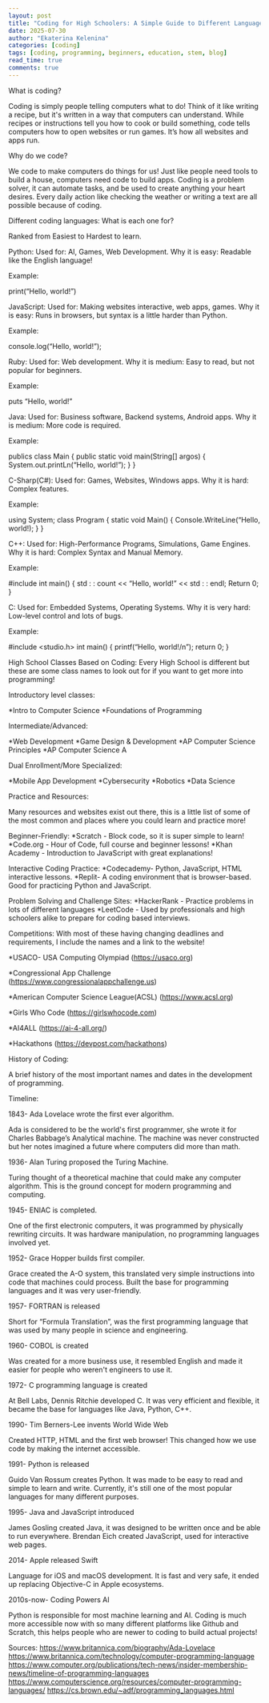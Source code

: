 ```yaml
---
layout: post
title: "Coding for High Schoolers: A Simple Guide to Different Languages and How to Build Your Skills."
date: 2025-07-30
author: "Ekaterina Kelenina"
categories: [coding]
tags: [coding, programming, beginners, education, stem, blog]
read_time: true
comments: true
---
```

What is coding?

Coding is simply people telling computers what to do! Think of it like writing a recipe, but it's written in a way that computers can understand. While recipes or instructions tell you how to cook or build something, code tells computers how to open websites or run games. It’s how all websites and apps run. 


Why do we code?

We code to make computers do things for us! Just like people need tools to build a house, computers need code to build apps. Coding is a problem solver, it can automate tasks, and be used to create anything your heart desires. Every daily action like checking the weather or writing a text are all possible because of coding.


Different coding languages: What is each one for?

Ranked from Easiest to Hardest to learn.


Python:
Used for: AI, Games, Web Development.
Why it is easy: Readable like the English language!

Example:

print(“Hello, world!”)


JavaScript:
	Used for: Making websites interactive, web apps, games.
	Why it is easy: Runs in browsers, but syntax is a little harder than Python.

Example:

console.log(“Hello, world!”);


Ruby:
	Used for: Web development.
	Why it is medium: Easy to read, but not popular for beginners.
	
 Example:

puts “Hello, world!”


Java:
	Used for: Business software, Backend systems, Android apps.
	Why it is medium: More code is required.
	
 Example:

publics class Main {
	public static void main(String[] argos) {
		System.out.printLn(“Hello, world!”);
	}
}


C-Sharp(C#):
	Used for: Games, Websites, Windows apps.
	Why it is hard: Complex features.
	
Example:

using System;
	class Program {
		static void Main() {
			Console.WriteLine(“Hello, world!);
		}
	}


C++:
	Used for: High-Performance Programs, Simulations, Game Engines.
	Why it is hard: Complex Syntax and Manual Memory.
	
 Example:

#include <iostream>
int main() {
	std : : count << “Hello, world!” << std : : endl;
	Return 0;
}


C:
	Used for: Embedded Systems, Operating Systems.
	Why it is very hard: Low-level control and lots of bugs.
	
 Example:

#include <studio.h>
int main()  {
	printf(“Hello, world!/n”);
	return 0;
}


High School Classes Based on Coding:
Every High School is different but these are some class names to look out for if you want to get more into programming!

Introductory level classes:

*Intro to Computer Science
*Foundations of Programming
	
Intermediate/Advanced:
 
*Web Development
*Game Design & Development
*AP Computer Science Principles
*AP Computer Science A

Dual Enrollment/More Specialized:

*Mobile App Development
*Cybersecurity
*Robotics
*Data Science


Practice and Resources:

Many resources and websites exist out there, this is a little list of some of the most common and places where you could learn and practice more!

Beginner-Friendly:
*Scratch - Block code, so it is super simple to learn!
*Code.org - Hour of Code, full course and beginner lessons!
*Khan Academy - Introduction to JavaScript with great explanations!

Interactive Coding Practice:
*Codecademy- Python, JavaScript, HTML interactive lessons.
*Replit- A coding environment that is browser-based. Good for practicing Python and JavaScript.
	
Problem Solving and Challenge Sites:
*HackerRank - Practice problems in lots of different languages
*LeetCode - Used by professionals and high schoolers alike to prepare for coding based interviews.

Competitions:
With most of these having changing deadlines and requirements, I include the names and a link to the website!

*USACO- USA Computing Olympiad (https://usaco.org)

*Congressional App Challenge  (https://www.congressionalappchallenge.us)

*American Computer Science League(ACSL) (https://www.acsl.org)

*Girls Who Code (​​https://girlswhocode.com)

*AI4ALL (https://ai-4-all.org/)

*Hackathons (https://devpost.com/hackathons)


History of Coding:

A brief history of the most important names and dates in the development of programming.

Timeline:

  1843- Ada Lovelace wrote the first ever algorithm.

Ada is considered to be the world's first programmer, she wrote it for Charles Babbage’s Analytical machine. The machine was never constructed but her notes imagined a future where computers did more than math.
	
  1936- Alan Turing proposed the Turing Machine.

Turing thought of a theoretical machine that could make any computer algorithm. This is the ground concept for modern programming and computing.
	
  1945- ENIAC is completed.
 
One of the first electronic computers, it was programmed by physically rewriting circuits. It was hardware manipulation, no programming languages involved yet.

  1952- Grace Hopper builds first compiler.
 
Grace created the A-O system, this translated very simple instructions into code that machines could process. Built the base for programming languages and it was very user-friendly.

  1957- FORTRAN is released
  
Short for “Formula Translation”, was the first programming language that was used by many people in science and engineering.
	
  1960- COBOL is created
  
Was created for a more business use, it resembled English and made it easier for people who weren't engineers to use it.

  1972- C programming language is created
  
At Bell Labs, Dennis Ritchie developed C. It was very efficient and flexible, it became the base for languages like Java, Python, C++.

  1990- Tim Berners-Lee invents World Wide Web
  
Created HTTP, HTML  and the first web browser! This changed how we use code by making the internet accessible.

  1991- Python is released
  
Guido Van Rossum creates Python. It was made to be easy to read and simple to learn and write. Currently, it's still one of the most popular languages for many different purposes.

  1995- Java and JavaScript introduced
  
James Gosling created Java, it was designed to be written once and be able to run everywhere. Brendan Eich created JavaScript, used for interactive web pages.

  2014- Apple released Swift
  
Language for iOS and macOS development. It is fast and very safe, it ended up replacing Objective-C in Apple ecosystems.

  2010s-now- Coding Powers AI
  
Python is responsible for most machine learning and AI. Coding is much more accessible now with so many different platforms like Github and Scratch, this helps people who are newer to coding to build actual projects!



Sources:
https://www.britannica.com/biography/Ada-Lovelace
https://www.britannica.com/technology/computer-programming-language
https://www.computer.org/publications/tech-news/insider-membership-news/timeline-of-programming-languages
https://www.computerscience.org/resources/computer-programming-languages/
https://cs.brown.edu/~adf/programming_languages.html
